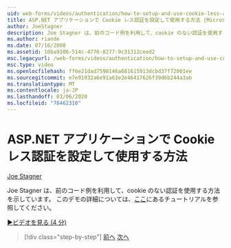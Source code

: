 ```yaml
---
uid: web-forms/videos/authentication/how-to-setup-and-use-cookie-less-authentication-in-an-aspnet-application
title: ASP.NET アプリケーションで Cookie レス認証を設定して使用する方法 |Microsoft Docs
author: JoeStagner
description: Joe Stagner は、前のコード例を利用して、cookie のない認証を使用する方法を示しています。 このデモの詳細については、チュートリアルを参照してください...
ms.author: riande
ms.date: 07/16/2008
ms.assetid: 10ba9106-514c-4776-8277-9c31312ceed2
msc.legacyurl: /web-forms/videos/authentication/how-to-setup-and-use-cookie-less-authentication-in-an-aspnet-application
msc.type: video
ms.openlocfilehash: ff6e21dad7598146a681615913dcbd37f72001ee
ms.sourcegitcommit: e7e91932a6e91a63e2e46417626f39d6b244a3ab
ms.translationtype: MT
ms.contentlocale: ja-JP
ms.lasthandoff: 03/06/2020
ms.locfileid: "78462310"
---
```

# <a name="how-to-setup-and-use-cookie-less-authentication-in-an-aspnet-application"></a>ASP.NET アプリケーションで Cookie レス認証を設定して使用する方法

[Joe Stagner](https://github.com/JoeStagner)

Joe Stagner は、前のコード例を利用して、cookie のない認証を使用する方法を示しています。 このデモの詳細については、[ここ](../../overview/older-versions-security/introduction/forms-authentication-configuration-and-advanced-topics-vb.md)にあるチュートリアルを参照してください。

[&#9654;ビデオを見る (4 分)](https://channel9.msdn.com/Blogs/ASP-NET-Site-Videos/how-to-setup-and-use-cookie-less-authentication-in-an-aspnet-application)

> [!div class="step-by-step"]
> [前へ](how-to-change-the-forms-authentication-properties.md)
> [次へ](asp-forms-login-relocation.md)
